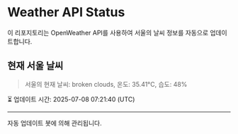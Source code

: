 
# Weather API Status

이 리포지토리는 OpenWeather API를 사용하여 서울의 날씨 정보를 자동으로 업데이트합니다.

## 현재 서울 날씨
> 서울의 현재 날씨: broken clouds, 온도: 35.41°C, 습도: 48%

⏳ 업데이트 시간: 2025-07-08 07:21:40 (UTC)

---
자동 업데이트 봇에 의해 관리됩니다.
